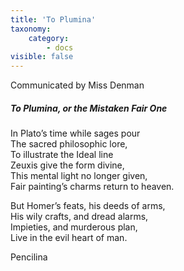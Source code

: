 ```yaml
---
title: 'To Plumina'
taxonomy:
    category:
        - docs
visible: false
---
```


<div class="author">Communicated by Miss Denman</div>

##### To Plumina, or the Mistaken Fair One  
  
In Plato’s time while sages pour  
The sacred philosophic lore,  
To illustrate the Ideal line  
Zeuxis give the form divine,  
This mental light no longer given,  
Fair painting’s charms return to heaven.  
  
But Homer’s feats, his deeds of arms,  
His wily crafts, and dread alarms,  
Impieties, and murderous plan,  
Live in the evil heart of man.  
  
Pencilina  
